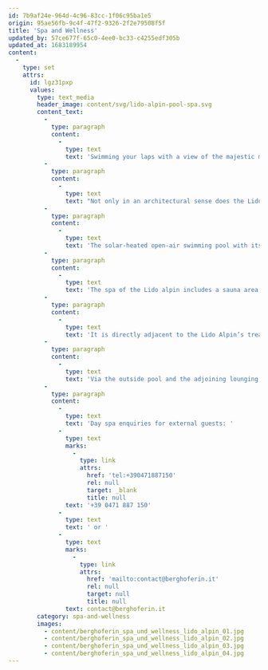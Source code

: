 ```yaml
---
id: 7b9af24e-964d-4c96-83cc-1f06c95ba1e5
origin: 95ae56fb-9c4f-47f2-9326-2f2e79508f5f
title: 'Spa and Wellness'
updated_by: 57ce677f-65c0-4ee0-bc33-c4255edf305b
updated_at: 1683189954
content:
  -
    type: set
    attrs:
      id: lgz31pxp
      values:
        type: text_media
        header_image: content/svg/lido-alpin-pool-spa.svg
        content_text:
          -
            type: paragraph
            content:
              -
                type: text
                text: 'Swimming your laps with a view of the majestic mountain range panorama, satisfying your longing for eternal summer on Alpine meadows in the shade of lush larch trees. Enveloped in the afternoon tranquillity, enjoying the soothing power of Alpine plants while receiving a facial treatment with natural cosmetics or a massage out in the open air. And as the seasons change, firing up the wood-burning stove after a leisurely stroll through peaceful forests under autumn foliage and sitting in the Swiss pine banya, overlooking nature as it slowly begins to settle down for the year; feeling the revitalising gush of cool mountain spring water after a relaxing sauna, bringing a day of personal well-being to an enjoyable conclusion with the cosy warmth of the fire in the fireplace room.'
          -
            type: paragraph
            content:
              -
                type: text
                text: "Not only in an architectural sense does the Lido alpin lead its guests from the house out into nature to allow them to wind down and find new strength in the peaceful ambience; in fact, it leads them out into nature on many different levels: the conscious decision to use many high-quality active ingredients sourced from the region’s diverse plant life; the select spa and treatment offers that let you experience the powerful benefits these herbs have on health, well-being, and beauty; the choice to resort to a vast range of materials, colours, and shapes when designing and furbishing the facility—it all pays tribute to nature's role as the protagonist at the Lido Alpin Pool & Spa, setting the foundation of the sustainable approach to holistic well-being we pursue here."
          -
            type: paragraph
            content:
              -
                type: text
                text: 'The solar-heated open-air swimming pool with its expansive lounging area, nestled in the pastoral landscape of Alpine meadows and shielded from view by a large, forested area surrounding the premises, has a truly special flair and is the centrepiece of the Lido alpin with its “Palm Springs in the Sixties” charm.'
          -
            type: paragraph
            content:
              -
                type: text
                text: 'The spa of the Lido alpin includes a sauna area with a classic Finnish sauna, a steam room, and a small brine steam bath, which can all be enjoyed at different temperatures and humidity levels and feature a variety of scents, as well as various indoor and outdoor showers for revitalising contrast showers and activating water rinses. The sauna area has an exit leading directly out into the open air, and for longer cool-down and fresh-air phases between sauna sessions, we offer loungers in the shielded outdoor area. In the fireplace room, spa guests can enjoy comforting warmth and a soft, quiet atmosphere while recuperating from the sauna sessions or relaxing after spa treatments. The perfect occasion to visit the sun-drenched foyer room towards the pool and enjoy the small lounge area with a well-sorted spa library and a corner offering tea and refreshments. '
          -
            type: paragraph
            content:
              -
                type: text
                text: 'It is directly adjacent to the Lido Alpin’s treatment area which comprises a number of specially equipped rooms. A select range of treatments, care rituals, and massages using high-quality, natural active ingredients, oils, and essences can also be booked as open-air sessions. '
          -
            type: paragraph
            content:
              -
                type: text
                text: 'Via the outside pool and the adjoining lounging areas, the spa finally leads you into the surrounding landscape and our open-air offers: while the sauna house by the pond is reserved for Private Spa Time bookings, the Swiss pine banyas with wood-fired stoves are open to all spa guests.'
          -
            type: paragraph
            content:
              -
                type: text
                text: 'Day spa enquiries for external guests: '
              -
                type: text
                marks:
                  -
                    type: link
                    attrs:
                      href: 'tel:+390471887150'
                      rel: null
                      target: _blank
                      title: null
                text: '+39 0471 887 150'
              -
                type: text
                text: ' or '
              -
                type: text
                marks:
                  -
                    type: link
                    attrs:
                      href: 'mailto:contact@berghoferin.it'
                      rel: null
                      target: null
                      title: null
                text: contact@berghoferin.it
        category: spa-and-wellness
        images:
          - content/berghoferin_spa_und_wellness_lido_alpin_01.jpg
          - content/berghoferin_spa_und_wellness_lido_alpin_02.jpg
          - content/berghoferin_spa_und_wellness_lido_alpin_03.jpg
          - content/berghoferin_spa_und_wellness_lido_alpin_04.jpg
---
```

